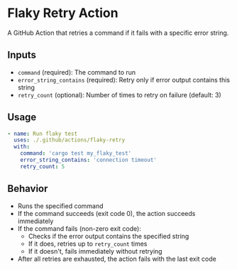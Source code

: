 # Flaky Retry Action

A GitHub Action that retries a command if it fails with a specific error string.

## Inputs

- `command` (required): The command to run
- `error_string_contains` (required): Retry only if error output contains this string
- `retry_count` (optional): Number of times to retry on failure (default: 3)

## Usage

```yaml
- name: Run flaky test
  uses: ./.github/actions/flaky-retry
  with:
    command: 'cargo test my_flaky_test'
    error_string_contains: 'connection timeout'
    retry_count: 5
```

## Behavior

- Runs the specified command
- If the command succeeds (exit code 0), the action succeeds immediately
- If the command fails (non-zero exit code):
  - Checks if the error output contains the specified string
  - If it does, retries up to `retry_count` times
  - If it doesn't, fails immediately without retrying
- After all retries are exhausted, the action fails with the last exit code